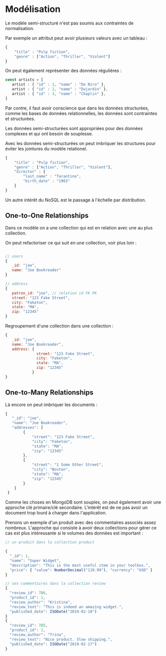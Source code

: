 # Modélisation 

Le modèle semi-structuré n'est pas soumis aux contraintes de normalisation.

Par exemple un attribut peut avoir plusieurs valeurs avec un tableau :

```js
{
    "title" : "Pulp fiction",
    "genre" : ["Action", "Thriller", "Violent"]
}
```

On peut également représenter des données régulières :

```js
const artists = [
   artist : { "id" : 1, "name" : "De Niro" },
   artist : { "id" : 2, "name" : "Dujardin" },
   artist : { "id" : 3, "name" : "Chaplin" },
]
```

Par contre, il faut avoir conscience que dans les données structurées, comme les bases de données relationnelles, les données sont contraintes et structurées.

Les données semi-structurées sont appropriées pour des données complexes et qui ont besoin de souplesse.

Avec les données semi-structurées on peut imbriquer les structures pour éviter les jointures du modèle relationel.

```js
{
    "title" : "Pulp fiction",
    "genre" : ["Action", "Thriller", "Violent"],
    "director" : {
        "last_name" : "Tarantino",
        "birth_date" : "1963"
    }
}
```

Un autre intérêt du NoSQL est le passage à l'échelle par distribution.

## One-to-One Relationships

Dans ce modèle on a une collection qui est en relation avec une au plus collection.

On peut refactoriser ce qui suit en une collection, voir plus loin :

```js

// users
{
   _id: "joe",
   name: "Joe Bookreader"
}

// address
{
   patron_id: "joe", // relation id FK PK 
   street: "123 Fake Street",
   city: "Faketon",
   state: "MA",
   zip: "12345"
}

```

Regroupement d'une collection dans une collection :

```js
{
   _id: "joe",
   name: "Joe Bookreader",
   address: {
              street: "123 Fake Street",
              city: "Faketon",
              state: "MA",
              zip: "12345"
            }
}
```

## One-to-Many Relationships

Là encore on peut imbriquer les documents :

```js
{
   "_id": "joe",
   "name": "Joe Bookreader",
   "addresses": [
        {
            "street": "123 Fake Street",
            "city": "Faketon",
            "state": "MA",
            "zip": "12345"
        },
        {
            "street": "1 Some Other Street",
            "city": "Boston",
            "state": "MA",
            "zip": "12345"
        }
    ]
 }
```

Comme les choses en MongoDB sont souples, on peut également avoir une approche clé primaire/clé secondaire. L'intérêt est de ne pas avoir un document trop lourd à charger dans l'application.

Prenons un exemple d'un produit avec des commentaires associés assez nombreux. L'approche qui consiste à avoir deux collections pour gérer ce cas est plus intéressante si le volumes des données est important :

```js
// un produit dans la collection product

{
  "_id": 1,
  "name": "Super Widget",
  "description": "This is the most useful item in your toolbox.",
  "price": { "value": NumberDecimal("119.99"), "currency": "USD" }
}

// ses commentaires dans la collection review
{
  "review_id": 786,
  "product_id": 1,
  "review_author": "Kristina",
  "review_text": "This is indeed an amazing widget.",
  "published_date": ISODate("2019-02-18")
}
{
  "review_id": 785,
  "product_id": 1,
  "review_author": "Trina",
  "review_text": "Nice product. Slow shipping.",
  "published_date": ISODate("2019-02-17")
}

```